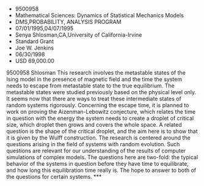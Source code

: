 
* 9500958
* Mathematical Sciences: Dynamics of Statistical Mechanics Models
* DMS,PROBABILITY, ANALYSIS PROGRAM
* 07/01/1995,04/07/1995
* Senya Shlosman,CA,University of California-Irvine
* Standard Grant
* Joe W. Jenkins
* 06/30/1998
* USD 69,000.00

9500958 Shlosman This research involves the metastable states of the Ising model
in the presence of magnetic field and the time the system needs to escape from
metastable state to the true equilibrium. The metastable states were studied
previously based on the physical level only. It seems now that there are ways to
treat these intermediate states of random systems rigorously. Concerning the
escape time, it is planned to work on proving the Aizenman-Lebowitz conjecture,
which relates the time in question with the energy the system needs to create a
droplet of critical size, which droplet then grows and covers the whole space. A
related question is the shape of the critical droplet, and the aim here is to
show that it is given by the Wulff construction. The research is centered around
the questions arising in the field of systems with random evolution. Such
questions are relevant for our understanding of the results of computer
simulations of complex models. The questions here are two-fold: the typical
behavior of the systems in question before they have time to equilibrate, and
how long this equilibration time really is. The hope to answer to both of the
questions for certain systems. ***
